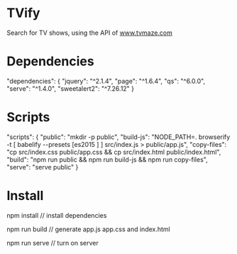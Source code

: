 # TVify
Search for TV shows, using the API of www.tvmaze.com

# Dependencies
"dependencies": {
		"jquery": "^2.1.4",
		"page": "^1.6.4",
		"qs": "^6.0.0",
		"serve": "^1.4.0",
		"sweetalert2": "^7.26.12"
	}
 
 # Scripts
 "scripts": {
		"public": "mkdir -p public",
		"build-js": "NODE_PATH=. browserify -t [ babelify --presets [es2015 ] ] src/index.js > public/app.js",
		"copy-files": "cp src/index.css public/app.css && cp src/index.html public/index.html",
		"build": "npm run public && npm run build-js && npm run copy-files",
		"serve": "serve public"
	}

# Install

npm install   // install dependencies

npm run build // generate app.js app.css and index.html

npm run serve // turn on server
